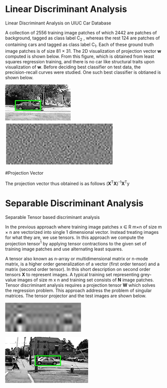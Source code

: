 # Linear Discriminant Analysis

Linear Discriminant Analysis on UIUC Car Database

A collection of 2556 training image patches of which 2442 are patches of background, tagged as class label C<sub>2</sub> , whereas
the rest 124 are patches of containing cars and tagged as class label C<sub>1</sub>. Each of these ground truth image patches is of size 81 × 31. The 2D visualization of projection vector **w** computed is shown below. From this figure, which is obtained from least squares regression training, and there is no car like structural traits upon visualization of **w**.
Before deciding best classifier on test data, the precision-recall curves were studied. One such best classifier is obtianed is shown below. 

![Test result](images/uiucTestResults/TEST_RHO_9_0_search_000.jpg)
![Projection Vector](images/Visualizing_projection_vector.jpg)


#Projection Vector

The projection vector thus obtained is as follows
(**X**<sup>T</sup>**X**)<sup>-1</sup>**X**<sup>T</sup>y


# Separable Discriminant Analysis 

Separable Tensor based discriminant analysis

In the previous approach where training image patches x ∈ R m×n of size m × n are vectorized into single 1 dimensional vector. Instead treating images for what they are, we use tensors. In this approach we compute the projection tensor<sup>1</sup> by applying tensor contractions to the given set of training image patches and use alternating least squares. 


A tensor also known as n-array or multidimensional matrix or n-mode matrix, is a higher order generalization of a vector (first order tensor) and a matrix (second order tensor). In this short description on second order tensors **X** to represent images.
A typical training set representing grey-value images of size m x n and training set consists of **N** image patches. Tensor discriminant analysis requires a projection tensor **W** which solves the regression problem. This approach address the problem of singular matrices. The tensor projector and the test images are shown below.


![Tensor Projector](images/Visualizing_tensor_projection_9.jpg)  

![Test Image](images/robust.jpg)






